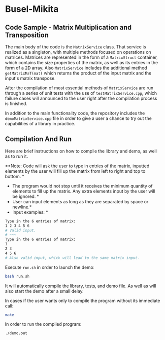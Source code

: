 # Busel-Mikita
## Code Sample - Matrix Multiplication and Transposition
The main body of the code is the `MatrixService` class. That service is realized as a singleton, with multiple methods focused on operations on matrices. 
Matrices are represented in the form of a `MatrixStruct` container, which contains the size properties of the matrix, as well as its entries in the form of a 2D array.
Also `MatrixService` includes the additional method `getMatrixMaT(mat)` which returns the product of the input matrix and the input's matrix transpose.

After the compilation of most essential methods of `MatrixService` are run through a series of unit tests with the use of `testMatrixService.cpp`, which failure cases will announced to the user right after the compilation process is finished. 

In addition to the main functionality code, the repository includes the `demoMatrixService.cpp` file in order to give a user a chance to try out the capabilities of a library in practice. 

## Compilation And Run

Here are brief instructions on how to compile the library and demo, as well as to run it. 

\**Note: Code will ask the user to type in entries of the matrix, inputted elements by the user will fill up the matrix from left to right and top to bottom. *
* The program would not stop until it receives the minimum quantity of elements to fill up the matrix. Any extra elements input by the user will be ignored. *
* User can input elements as long as they are separated by space or newline.*
* Input examples: *
```bash
Type in the 6 entries of matrix:
1 2 3 4 5 6
# Valid input.
# ~~~
Type in the 6 entries of matrix:
1 
2 3
4 5 6
# Also valid input, which will lead to the same matrix input.
```


Execute `run.sh` in order to launch the demo:
```bash
bash run.sh
```
It will automatically compile the library, tests, and demo file. As well as will also start the demo after a small delay. 

In cases if the user wants only to compile the program without its immediate call:
```bash
make
```
In order to run the compiled program:
```bash
./demo.out
```
